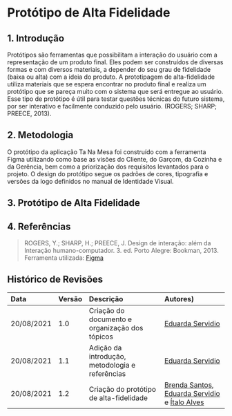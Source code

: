 # Protótipo de Alta Fidelidade

## 1. Introdução

Protótipos são ferramentas que possibilitam a interação do usuário com a
representação de um produto final. Eles podem ser construídos de diversas formas
e com diversos materiais, a depender do seu grau de fidelidade (baixa ou alta) com a ideia
do produto.
A prototipagem de alta-fidelidade utiliza materiais que se espera encontrar no produto final
e realiza um protótipo que se pareça muito com o sistema que será entregue ao usuário.
Esse tipo de protótipo é útil para testar questões técnicas do futuro sistema, por ser interativo
e facilmente conduzido pelo usuário. (ROGERS; SHARP; PREECE, 2013).

## 2. Metodologia

O protótipo da aplicação Ta Na Mesa foi construído com a ferramenta Figma utilizando
como base as visões do Cliente, do Garçom, da Cozinha e da Gerência, bem como a priorização
dos requisitos levantados para o projeto. O design do protótipo segue os padrões de cores,
tipografia e versões da logo definidos no manual de Identidade Visual.

## 3. Protótipo de Alta Fidelidade

## 4. Referências

> ROGERS, Y.; SHARP, H.; PREECE, J. Design de interação: além da Interação humano-computador. 3. ed. Porto Alegre: Bookman, 2013.
> Ferramenta utilizada: [Figma](https://www.figma.com)

## Histórico de Revisões

| Data       | Versão | Descrição                                             | Autores)                                                                                    |
| :--------- | :----- | :---------------------------------------------------- | :------------------------------------------------------------------------------------------- |
| 20/08/2021 | 1.0    | Criação do documento e organização dos tópicos   | [Eduarda Servidio](https://github.com/ServideoEC) |
| 20/08/2021 | 1.1    | Adição da introdução, metodologia e referências  | [Eduarda Servidio](https://github.com/ServideoEC) |
| 20/08/2021 | 1.2    | Criação do protótipo de alta-fidelidade          | [Brenda Santos](https://github.com/brendavsantos), [Eduarda Servidio](https://github.com/ServideoEC) e [Ítalo Alves](https://github.com/alvesitalo) |
